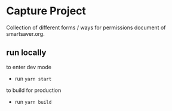 # Capture Project

Collection of different forms / ways for permissions document of smartsaver.org.

## run locally

to enter dev mode

- run `yarn start`

to build for production

- run `yarn build`
